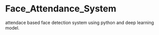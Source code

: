 # Face_Attendance_System
attendace based face detection system using python and deep learning model.
